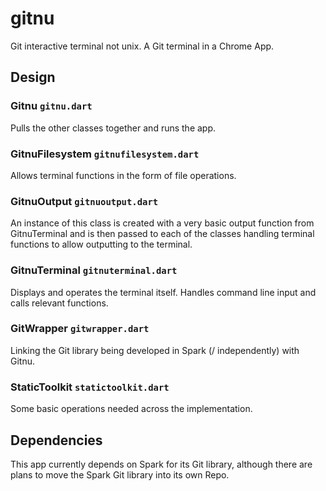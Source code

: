 # gitnu

Git interactive terminal not unix. A Git terminal in a Chrome App.

## Design

### Gitnu `gitnu.dart`
Pulls the other classes together and runs the app.

### GitnuFilesystem `gitnufilesystem.dart`
Allows terminal functions in the form of file operations.

### GitnuOutput `gitnuoutput.dart`
An instance of this class is created with a very basic output function from
GitnuTerminal and is then passed to each of the classes handling terminal 
functions to allow outputting to the terminal.

### GitnuTerminal `gitnuterminal.dart`
Displays and operates the terminal itself. Handles command line input and calls
relevant functions.

### GitWrapper `gitwrapper.dart`
Linking the Git library being developed in Spark (/ independently) with Gitnu.

### StaticToolkit `statictoolkit.dart`
Some basic operations needed across the implementation.

## Dependencies

This app currently depends on Spark for its Git library, although there are 
plans to move the Spark Git library into its own Repo.